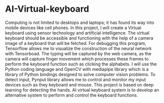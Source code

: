 # AI-Virtual-keyboard
Computing is not limited to desktops and laptops; it has found its way into mobile devices like cell phones. In this project, I will create a Virtual keyboard using sensor technology and artificial intelligence. The virtual keyboard should be accessible and functioning with the help of a camera image of a keyboard that will be fetched. For debugging this program, Tensorflow allows me to visualize the construction of the neural network with Tensorboad. The typing will be captured by the web camera, as the camera will capture finger movement which processes these frames to perform the keyboard function such as clicking the alphabets. I will use the Python coding language and OpenCV with mediapipe library which is a library of Python bindings designed to solve computer vision problems. To detect input, Pynput library allows me to control and monitor my input devices such as they keyboard and mouse. This project is based on deep learning for detecting the hands. AI virtual keyboard system is to develop an alternative system to perform and control the keyboard functions.

